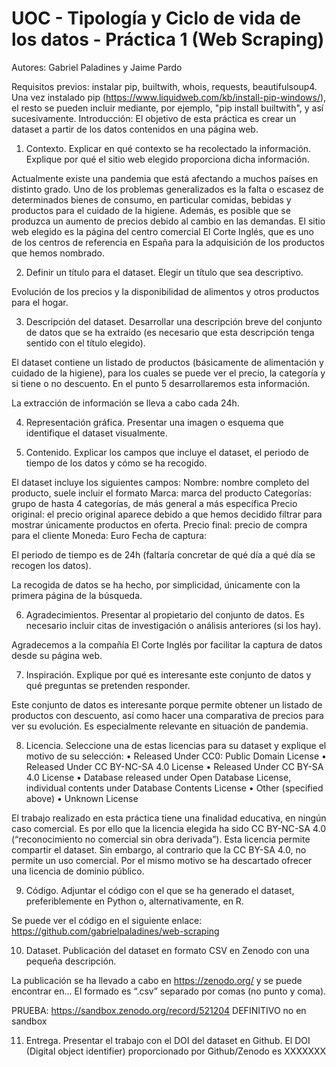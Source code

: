 # UOC - Tipología y Ciclo de vida de los datos - Práctica 1 (Web Scraping)

Autores: Gabriel Paladines y Jaime Pardo

Requisitos previos: instalar pip, builtwith, whois, requests, beautifulsoup4. Una vez instalado pip (https://www.liquidweb.com/kb/install-pip-windows/), el resto se pueden incluir mediante, por ejemplo, "pip install builtwith", y así sucesivamente.
Introducción: El objetivo de esta práctica es crear un dataset a partir de los datos contenidos en una página web.
1. Contexto. Explicar en qué contexto se ha recolectado la información. Explique por qué el sitio web elegido proporciona dicha información.

Actualmente existe una pandemia que está afectando a muchos países en distinto grado. Uno de los problemas generalizados es la falta o escasez de determinados bienes de consumo, en particular comidas, bebidas y productos para el cuidado de la higiene. Además, es posible que se produzca un aumento de precios debido al cambio en las demandas. 
El sitio web elegido es la página del centro comercial El Corte Inglés, que es uno de los centros de referencia en España para la adquisición de los productos que hemos nombrado.

2. Definir un título para el dataset. Elegir un título que sea descriptivo.

Evolución de los precios y la disponibilidad de alimentos y otros productos para el hogar.

3. Descripción del dataset. Desarrollar una descripción breve del conjunto de datos que se ha extraído (es necesario que esta descripción tenga sentido con el título elegido).

El dataset contiene un listado de productos (básicamente de alimentación y cuidado de la higiene), para los cuales se puede ver el precio, la categoría y si tiene o no descuento. En el punto 5 desarrollaremos esta información. 

La extracción de información se lleva a cabo cada 24h.  

4. Representación gráfica. Presentar una imagen o esquema que identifique el dataset visualmente.

 

5. Contenido. Explicar los campos que incluye el dataset, el periodo de tiempo de los datos y cómo se ha recogido.

 

El dataset incluye los siguientes campos: 
Nombre: nombre completo del producto, suele incluir el formato
Marca: marca del producto
Categorías: grupo de hasta 4 categorías, de más general a más específica
Precio original: el precio original aparece debido a que hemos decidido filtrar para mostrar únicamente productos en oferta. 
Precio final: precio de compra para el cliente
Moneda: Euro
Fecha de captura: 
 
El periodo de tiempo es de 24h (faltaría concretar de qué día a qué día se recogen los datos).

La recogida de datos se ha hecho, por simplicidad, únicamente con la primera página de la búsqueda.

6. Agradecimientos. Presentar al propietario del conjunto de datos. Es necesario incluir citas de investigación o análisis anteriores (si los hay).

Agradecemos a la compañía El Corte Inglés por facilitar la captura de datos desde su página web.

7. Inspiración. Explique por qué es interesante este conjunto de datos y qué preguntas se pretenden responder.

Este conjunto de datos es interesante porque permite obtener un listado de productos con descuento, así como hacer una comparativa de precios para ver su evolución. Es especialmente relevante en situación de pandemia.

8. Licencia. Seleccione una de estas licencias para su dataset y explique el motivo de su selección:
•	Released Under CC0: Public Domain License
•	Released Under CC BY-NC-SA 4.0 License
•	Released Under CC BY-SA 4.0 License
•	Database released under Open Database License, individual contents 
under Database Contents License
•	Other (specified above)
•	Unknown License

El trabajo realizado en esta práctica tiene una finalidad educativa, en ningún caso comercial. Es por ello que la licencia elegida ha sido CC BY-NC-SA 4.0 (“reconocimiento no comercial sin obra derivada”). Esta licencia permite compartir el dataset. Sin embargo, al contrario que la CC BY-SA 4.0, no permite un uso comercial. Por el mismo motivo se ha descartado ofrecer una licencia de dominio público.

9. Código. Adjuntar el código con el que se ha generado el dataset, preferiblemente en Python o, alternativamente, en R.

Se puede ver el código en el siguiente enlace:
https://github.com/gabrielpaladines/web-scraping

10. Dataset. Publicación del dataset en formato CSV en Zenodo con una pequeña descripción.

La publicación se ha llevado a cabo en https://zenodo.org/ y se puede encontrar en…
El formado es “.csv” separado por comas (no punto y coma).

PRUEBA: https://sandbox.zenodo.org/record/521204
DEFINITIVO no en sandbox

11. Entrega. Presentar el trabajo con el DOI del dataset en Github.
El DOI (Digital object identifier) proporcionado por Github/Zenodo es XXXXXXX


